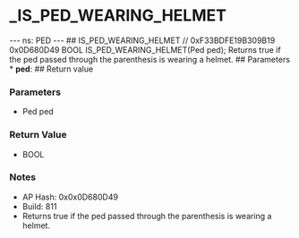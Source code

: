 # _IS_PED_WEARING_HELMET

--- ns: PED --- ## IS_PED_WEARING_HELMET  // 0xF33BDFE19B309B19 0x0D680D49 BOOL IS_PED_WEARING_HELMET(Ped ped);  Returns true if the ped passed through the parenthesis is wearing a helmet.  ## Parameters * **ped**:  ## Return value

### Parameters
* Ped ped

### Return Value
* BOOL

### Notes
* AP Hash: 0x0x0D680D49
* Build: 811
* Returns true if the ped passed through the parenthesis is wearing a helmet.

